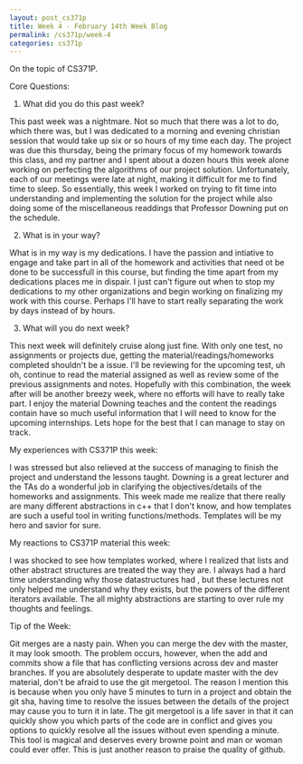 ```yaml
---
layout: post_cs371p
title: Week 4 - February 14th Week Blog
permalink: /cs371p/week-4
categories: cs371p
---
```


On the topic of CS371P.

Core Questions:

1. What did you do this past week?

This past week was a nightmare. Not so much that there was a lot to do, which there was, but I was dedicated to a morning and evening christian session that would take up six or so hours of my time each day. The project was due this thursday, being the primary focus of my homework towards this class, and my partner and I spent about a dozen hours this week alone working on perfecting the algorithms of our project solution. Unfortunately, each of our meetings were late at night, making it difficult for me to find time to sleep. So essentially, this week I worked on trying to fit time into understanding and implementing the solution for the project while also doing some of the miscellaneous readdings that Professor Downing put on the schedule.

2. What is in your way?

What is in my way is my dedications. I have the passion and intiative to engage and take part in all of the homework and activities that need ot be done to be successfull in this course, but finding the time apart from my dedications places me in dispair. I just can't figure out when to stop my dedications to my other organizations and begin working on finalizing my work with this course. Perhaps I'll have to start really separating the work by days instead of by hours.

3. What will you do next week?

This next week will definitely cruise along just fine. With only one test, no assignments or projects due, getting the material/readings/homeworks completed shouldn't be a issue. I'll be reviewing for the upcoming test, uh oh, continue to read the material assigned as well as review some of the previous assignments and notes. Hopefully with this combination, the week after will be another breezy week, where no efforts will have to really take part. I enjoy the material Downing teaches and the content the readings contain have so much useful information that I will need to know for the upcoming internships. Lets hope for the best that I can manage to stay on track.


My experiences with CS371P this week:

I was stressed but also relieved at the success of managing to finish the project and understand the lessons taught. Downing is a great lecturer and the TAs do a wonderful job in clarifying the objectives/details of the homeworks and assignments. This week made me realize that there really are many different abstractions in c++ that I don't know, and how templates are such a useful tool in writing functions/methods. Templates will be my hero and savior for sure. 

My reactions to CS371P material this week:

I was shocked to see how templates worked, where I realized that lists and other abstract structures are treated the way they are. I always had a hard time understanding why those datastructures had <type>, but these lectures not only helped me understand why they exists, but the powers of the different iterators available. The all mighty abstractions are starting to over rule my thoughts and feelings.

Tip of the Week:

Git merges are a nasty pain. When you can merge the dev with the master, it may look smooth. The problem occurs, however, when the add and commits show a file that has conflicting versions across dev and master branches. If you are absolutely desperate to update master with the dev material, don't be afraid to use the git mergetool. The reason I mention this is because when you only have 5 minutes to turn in a project and obtain the git sha, having time to resolve the issues between the details of the project may cause you to turn it in late. The git mergetool is a life saver in that it can quickly show you which parts of the code are in conflict and gives you options to quickly resolve all the issues without even spending a minute. This tool is magical and deserves every browne point and man or woman could ever offer. This is just another reason to praise the quality of github.



